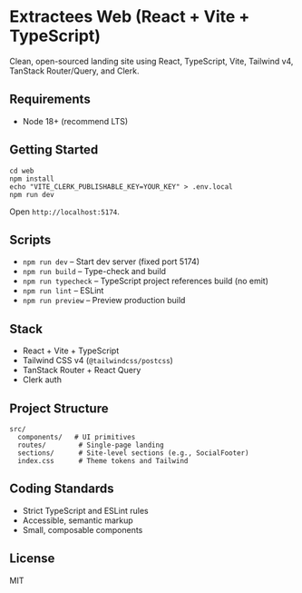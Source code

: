 # Extractees Web (React + Vite + TypeScript)

Clean, open-sourced landing site using React, TypeScript, Vite, Tailwind v4, TanStack Router/Query, and Clerk.

## Requirements
- Node 18+ (recommend LTS)

## Getting Started
```
cd web
npm install
echo "VITE_CLERK_PUBLISHABLE_KEY=YOUR_KEY" > .env.local
npm run dev
```

Open `http://localhost:5174`.

## Scripts
- `npm run dev` – Start dev server (fixed port 5174)
- `npm run build` – Type-check and build
- `npm run typecheck` – TypeScript project references build (no emit)
- `npm run lint` – ESLint
- `npm run preview` – Preview production build

## Stack
- React + Vite + TypeScript
- Tailwind CSS v4 (`@tailwindcss/postcss`)
- TanStack Router + React Query
- Clerk auth

## Project Structure
```
src/
  components/   # UI primitives
  routes/        # Single-page landing
  sections/      # Site-level sections (e.g., SocialFooter)
  index.css      # Theme tokens and Tailwind
```

## Coding Standards
- Strict TypeScript and ESLint rules
- Accessible, semantic markup
- Small, composable components

## License
MIT
